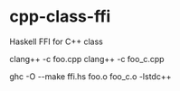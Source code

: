 # cpp-class-ffi
Haskell FFI for C++ class

clang++ -c foo.cpp
clang++ -c foo_c.cpp

ghc -O --make ffi.hs foo.o foo_c.o -lstdc++
